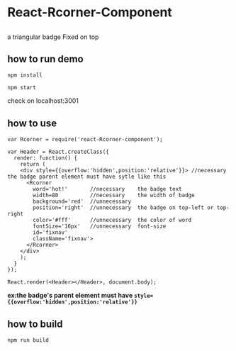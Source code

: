 # React-Rcorner-Component 

##  
a triangular badge Fixed on top

## how to run demo ##

```
npm install
```
```
npm start
```
check on localhost:3001

## how to use ##

```
var Rcorner = require('react-Rcorner-component');
```
```
var Header = React.createClass({
  render: function() {
    return (
	<div style={{overflow:'hidden',position:'relative'}}> //necessary   the badge parent element must have sytle like this
      <Rcorner	
		word='hot!'       //necessary    the badge text
		width=80          //necessary    the width of badge
		background='red'  //unnecessary   
		position='right'  //unnecessary  the badge on top-left or top-right
		color='#fff'      //unnecessary  the color of word
		fontSize='16px'	  //unnecessary  font-size
		id='fixnav'
		className='fixnav'>
      </Rcorner>
	</div>
    );
  }
});

React.render(<Header></Header>, document.body);
```

**ex:the badge's parent element must have `style={{overflow:'hidden',position:'relative'}}`**

## how to build ##

```
npm run build
```